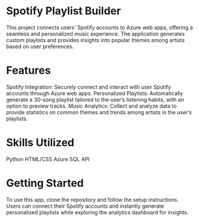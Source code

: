 # Spotify Playlist Builder 
This project connects users' Spotify accounts to Azure web apps, offering a seamless and personalized music experience. The application generates custom playlists and provides insights into popular themes among artists based on user preferences.

# Features
Spotify Integration: Securely connect and interact with user Spotify accounts through Azure web apps.
Personalized Playlists: Automatically generate a 30-song playlist tailored to the user’s listening habits, with an option to preview tracks.
Music Analytics: Collect and analyze data to provide statistics on common themes and trends among artists in the user’s playlists.
# Skills Utilized
Python
HTML/CSS
Azure
SQL
API
# Getting Started
To use this app, clone the repository and follow the setup instructions. Users can connect their Spotify accounts and instantly generate personalized playlists while exploring the analytics dashboard for insights.
